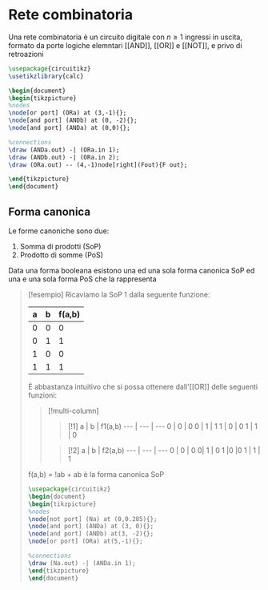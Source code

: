 # Rete combinatoria
Una rete combinatoria è un circuito digitale con $n \geq 1$ ingressi in uscita, formato da porte logiche elemntari [[AND]], [[OR]] e [[NOT]], e privo di retroazioni


```tikz
\usepackage{circuitikz}
\usetikzlibrary{calc}

\begin{document}
\begin{tikzpicture}
%nodes
\node[or port] (ORa) at (3,-1){};
\node[and port] (ANDb) at (0, -2){};
\node[and port] (ANDa) at (0,0){};

%connections
\draw (ANDa.out) -| (ORa.in 1);
\draw (ANDb.out) -| (ORa.in 2);
\draw (ORa.out) -- (4,-1)node[right](Fout){F out};

\end{tikzpicture}
\end{document}
```



## Forma canonica
Le forme canoniche sono due:
1. Somma di prodotti (SoP)
2. Prodotto di somme (PoS)

Data una forma booleana esistono una ed una sola forma canonica SoP ed una e una sola forma PoS che la rappresenta


>[!esempio]
>Ricaviamo la SoP 1 dalla seguente funzione:
>
> a | b | f(a,b)
> --- | --- | ---
> 0 | 0 | 0 
> 0 | 1 | 1
> 1 | 0 | 0
> 1 | 1 | 1
> 
> È abbastanza intuitivo che si possa ottenere dall'[[OR]] delle seguenti funzioni:
>>[!multi-column]
>>
>>>[!1]
>>>a | b | f1(a,b)
>>>  --- | --- | ---
>>>0 | 0 | 0
>>>0 | 1 | 1 
>>>1 | 0 | 0
>>>1 | 1 | 0
>>
>>>[!2]
>>>a | b | f2(a,b)
>>>--- | --- | ---
>>>0 | 0 | 0
>>>0| 1 | 0
>>>1 |0 |0
>>>1 | 1 | 1
>
>f(a,b) = !ab + ab  è la forma canonica SoP
>
>```tikz
>\usepackage{circuitikz}
>\begin{document}
>\begin{tikzpicture}
>%nodes
>\node[not port] (Na) at (0,0.285){};
>\node[and port] (ANDa) at (3, 0){};
>\node[and port] (ANDb) at(3, -2){};
>\node[or port] (ORa) at(5,-1){};
>
>%connections
>\draw (Na.out) -| (ANDa.in 1);
>\end{tikzpicture}
>\end{document}
>```


